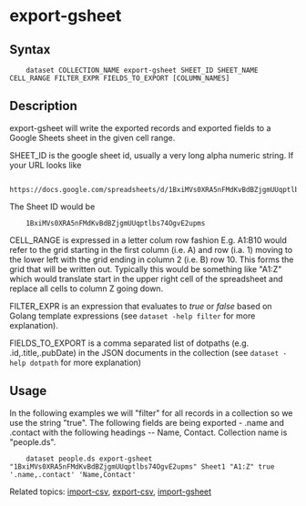 
# export-gsheet

## Syntax

```
    dataset COLLECTION_NAME export-gsheet SHEET_ID SHEET_NAME CELL_RANGE FILTER_EXPR FIELDS_TO_EXPORT [COLUMN_NAMES]
```

## Description

export-gsheet will write the exported records and exported fields to a Google Sheets sheet in the given cell range.

SHEET_ID is the google sheet id, usually a very long alpha numeric string. If your URL looks like

```
    https://docs.google.com/spreadsheets/d/1BxiMVs0XRA5nFMdKvBdBZjgmUUqptlbs74OgvE2upms/edit
```

The Sheet ID would be

```
    1BxiMVs0XRA5nFMdKvBdBZjgmUUqptlbs74OgvE2upms
```

CELL_RANGE is expressed in a letter colum row fashion E.g. A1:B10 would refer to 
the grid starting in the first column (i.e. A) and row (i.a. 1) moving to the lower left with the grid
ending in column 2 (i.e. B) row 10. This forms the grid that will be written out. Typically this would be something
like "A1:Z" which would translate start in the upper right cell of the spreadsheet and replace all cells
to column Z going down.
 
FILTER_EXPR is an expression that evaluates to _true_ or _false_ based on Golang template expressions
(see `dataset -help filter` for more explanation).

FIELDS_TO_EXPORT is a comma separated list of dotpaths (e.g. .id,.title,.pubDate) in the JSON documents
in the collection (see `dataset -help dotpath` for more explanation)

## Usage

In the following examples we will "filter" for all records in a collection so we use the string "true". 
The following fields are being exported - .name and .contact with the following headings --
Name, Contact. Collection name is "people.ds".

```shell
	dataset people.ds export-gsheet "1BxiMVs0XRA5nFMdKvBdBZjgmUUqptlbs74OgvE2upms" Sheet1 "A1:Z" true '.name,.contact' 'Name,Contact'
```

Related topics: [import-csv](import-csv.html), [export-csv](export-csv.html), [import-gsheet](import-gsheet.html)

